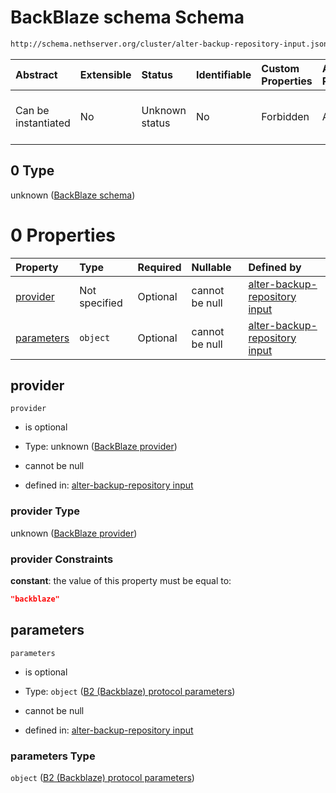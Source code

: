# BackBlaze schema Schema

```txt
http://schema.nethserver.org/cluster/alter-backup-repository-input.json#/anyOf/0/allOf/0
```



| Abstract            | Extensible | Status         | Identifiable | Custom Properties | Additional Properties | Access Restrictions | Defined In                                                                                                |
| :------------------ | :--------- | :------------- | :----------- | :---------------- | :-------------------- | :------------------ | :-------------------------------------------------------------------------------------------------------- |
| Can be instantiated | No         | Unknown status | No           | Forbidden         | Allowed               | none                | [alter-backup-repository-input.json\*](cluster/alter-backup-repository-input.json "open original schema") |

## 0 Type

unknown ([BackBlaze schema](alter-backup-repository-input-anyof-0-allof-backblaze-schema.md))

# 0 Properties

| Property                  | Type          | Required | Nullable       | Defined by                                                                                                                                                                                                                                    |
| :------------------------ | :------------ | :------- | :------------- | :-------------------------------------------------------------------------------------------------------------------------------------------------------------------------------------------------------------------------------------------- |
| [provider](#provider)     | Not specified | Optional | cannot be null | [alter-backup-repository input](alter-backup-repository-input-anyof-0-allof-backblaze-schema-properties-backblaze-provider.md "http://schema.nethserver.org/cluster/alter-backup-repository-input.json#/anyOf/0/allOf/0/properties/provider") |
| [parameters](#parameters) | `object`      | Optional | cannot be null | [alter-backup-repository input](alter-backup-repository-input-defs-b2-backblaze-protocol-parameters.md "http://schema.nethserver.org/cluster/alter-backup-repository-input.json#/anyOf/0/allOf/0/properties/parameters")                      |

## provider



`provider`

* is optional

* Type: unknown ([BackBlaze provider](alter-backup-repository-input-anyof-0-allof-backblaze-schema-properties-backblaze-provider.md))

* cannot be null

* defined in: [alter-backup-repository input](alter-backup-repository-input-anyof-0-allof-backblaze-schema-properties-backblaze-provider.md "http://schema.nethserver.org/cluster/alter-backup-repository-input.json#/anyOf/0/allOf/0/properties/provider")

### provider Type

unknown ([BackBlaze provider](alter-backup-repository-input-anyof-0-allof-backblaze-schema-properties-backblaze-provider.md))

### provider Constraints

**constant**: the value of this property must be equal to:

```json
"backblaze"
```

## parameters



`parameters`

* is optional

* Type: `object` ([B2 (Backblaze) protocol parameters](alter-backup-repository-input-defs-b2-backblaze-protocol-parameters.md))

* cannot be null

* defined in: [alter-backup-repository input](alter-backup-repository-input-defs-b2-backblaze-protocol-parameters.md "http://schema.nethserver.org/cluster/alter-backup-repository-input.json#/anyOf/0/allOf/0/properties/parameters")

### parameters Type

`object` ([B2 (Backblaze) protocol parameters](alter-backup-repository-input-defs-b2-backblaze-protocol-parameters.md))
